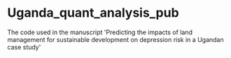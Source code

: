 # Uganda_quant_analysis_pub
 The code used in the manuscript 'Predicting the impacts of land management for sustainable development on depression risk in a Ugandan case study'
